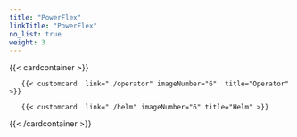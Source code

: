 ```yaml
---
title: "PowerFlex"
linkTitle: "PowerFlex"
no_list: true
weight: 3
---
```


{{< cardcontainer >}}

       {{< customcard  link="./operator" imageNumber="6"  title="Operator" >}}

       {{< customcard  link="./helm" imageNumber="6" title="Helm" >}}

{{< /cardcontainer >}}